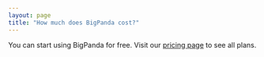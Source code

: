 ```yaml
---
layout: page
title: "How much does BigPanda cost?"
---
```


You can start using BigPanda for free. Visit our [pricing page](http://www.bigpanda.io/pricing) to see all plans.
